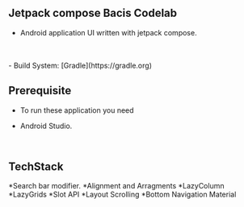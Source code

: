 ## Jetpack compose Bacis Codelab
- Android  application UI written  with jetpack compose.
<br>


<br>
- Build System: [Gradle](https://gradle.org)


## Prerequisite
- To run these application you need 
* Android Studio.
<br>

## TechStack
 *Search bar modifier.
 *Alignment and Arragments
 *LazyColumn
 *LazyGrids
 *Slot API
 *Layout Scrolling
 *Bottom Navigation Material



